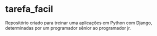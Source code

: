 # tarefa_facil
Repositório criado para treinar uma aplicações em Python com Django, determinadas por um programador sênior ao programador jr.
